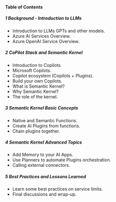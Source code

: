 #### Table of Contents

##### 1 Background - Introduction to LLMs  
 - Introduction to LLMs GPTs and other models.
 - Azure AI Services Overview.
 - Azure OpenAI Service Overview.

##### 2 CoPilot Stack and Semantic Kernel
 - Introduction to Copilots.
 - Microsoft Copilots.
 - Copilot ecosystem (Copilots + Plugins).
 - Build your own Copilots.  
 - What is Semantic Kernel?
 - Why Semantic Kernel?
 - The role of the kernel.

##### 3 Semantic Kernel Basic Concepts  
 - Native and Semantic Functions.
 - Create AI Plugins from functions.
 - Chain plugins together.

##### 4 Semantic Kernel Advanced Topics
 - Add Memory to your AI Apps.
 - Use Planners to automate Plugins orchestration.
 - Calling external connectors.

##### 5 Best Practices and Lessons Learned
 - Learn some best practices on service limits.
 - Final discussions and wrap-up.